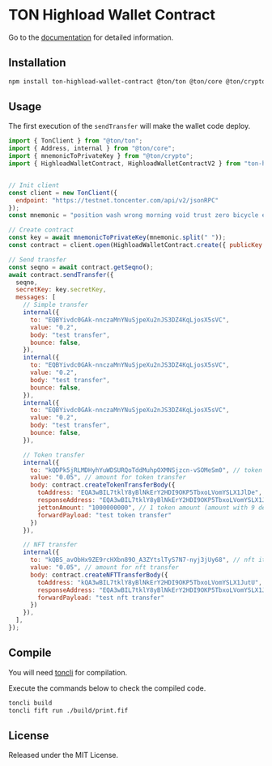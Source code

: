 # TON Highload Wallet Contract

Go to the [documentation](https://ndatg.github.io/ton-highload-wallet-contract/) for detailed information.

## Installation

```bash
npm install ton-highload-wallet-contract @ton/ton @ton/core @ton/crypto --save
```

## Usage

The first execution of the `sendTransfer` will make the wallet code deploy.

```js
import { TonClient } from "@ton/ton";
import { Address, internal } from "@ton/core";
import { mnemonicToPrivateKey } from "@ton/crypto";
import { HighloadWalletContract, HighloadWalletContractV2 } from "ton-highload-wallet-contract";


// Init client
const client = new TonClient({
  endpoint: "https://testnet.toncenter.com/api/v2/jsonRPC"
});
const mnemonic = "position wash wrong morning void trust zero bicycle emerge display glimpse hundred best crawl rose mouse imitate milk fault local fold aspect frog capable";

// Create contract
const key = await mnemonicToPrivateKey(mnemonic.split(" "));
const contract = client.open(HighloadWalletContract.create({ publicKey: key.publicKey, workchain: 0 }));

// Send transfer
const seqno = await contract.getSeqno();
await contract.sendTransfer({
  seqno,
  secretKey: key.secretKey,
  messages: [
    // Simple transfer
    internal({
      to: "EQBYivdc0GAk-nnczaMnYNuSjpeXu2nJS3DZ4KqLjosX5sVC",
      value: "0.2",
      body: "test transfer",
      bounce: false,
    }),
    internal({
      to: "EQBYivdc0GAk-nnczaMnYNuSjpeXu2nJS3DZ4KqLjosX5sVC",
      value: "0.2",
      body: "test transfer",
      bounce: false,
    }),
    internal({
      to: "EQBYivdc0GAk-nnczaMnYNuSjpeXu2nJS3DZ4KqLjosX5sVC",
      value: "0.2",
      body: "test transfer",
      bounce: false,
    }),

    // Token transfer
    internal({
      to: "kQDPk5jRLMDHyhYuWDSURQoTddMuhpOXMNSjzcn-vSOMeSm0", // token wallet address
      value: "0.05", // amount for token transfer
      body: contract.createTokenTransferBody({
        toAddress: "EQA3wBIL7tklY8yBlNkErY2HDI9OKP5TbxoLVomYSLX1JlDe", // destination
        responseAddress: "EQA3wBIL7tklY8yBlNkErY2HDI9OKP5TbxoLVomYSLX1JlDe", // sender address
        jettonAmount: "1000000000", // 1 token amount (amount with 9 decimals)
        forwardPayload: "test token transfer"
      })
    }),

    // NFT transfer
    internal({
      to: "kQBS_avObHx9ZE9rcHXbn89O_A3ZYtslTyS7N7-nyj3jUy68", // nft item address
      value: "0.05", // amount for nft transfer
      body: contract.createNFTTransferBody({
        toAddress: "kQA3wBIL7tklY8yBlNkErY2HDI9OKP5TbxoLVomYSLX1JutU", // destination
        responseAddress: "EQA3wBIL7tklY8yBlNkErY2HDI9OKP5TbxoLVomYSLX1JlDe", // sender address
        forwardPayload: "test nft transfer"
      })
    }),
  ],
});
```

## Compile

You will need [toncli](https://github.com/disintar/toncli) for compilation.

Execute the commands below to check the compiled code.

```bash
toncli build
toncli fift run ./build/print.fif
```

## License

Released under the MIT License.

